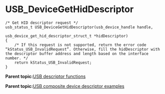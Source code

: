 # USB\_DeviceGetHidDescriptor

```
/* Get HID descriptor request */
usb_status_t USB_DeviceGetHidDescriptor(usb_device_handle handle,
                                         usb_device_get_hid_descriptor_struct_t *hidDescriptor)
{
    /* If this request is not supported, return the error code “kStatus_USB_InvalidRequest”. Otherwise, fill the hidDescriptor with the descriptor buffer address and length based on the interface number. */
    return kStatus_USB_InvalidRequest;
}

```

**Parent topic:**[USB descriptor functions](../topics/usb_descriptor_functions.md)

**Parent topic:**[USB composite device descriptor examples](../topics/usb_composite_device_descriptor_examples.md)

